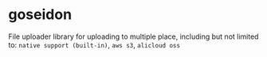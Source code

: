# goseidon

File uploader library for uploading to multiple place, including but not limited to: `native support (built-in)`, `aws s3`, `alicloud oss`

